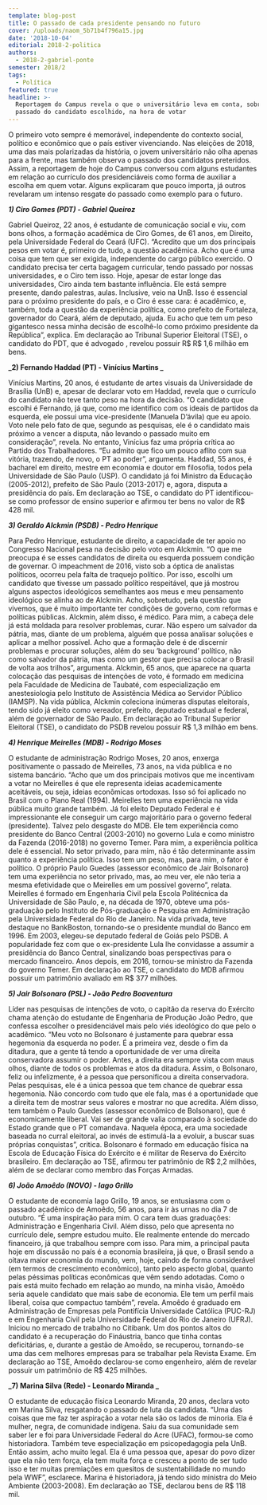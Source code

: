 ```yaml
---
template: blog-post
title: O passado de cada presidente pensando no futuro
cover: /uploads/naom_5b71b4f796a15.jpg
date: '2018-10-04'
editorial: 2018-2-politica
authors:
  - 2018-2-gabriel-ponte
semester: 2018/2
tags:
  - Política
featured: true
headline: >-
  Reportagem do Campus revela o que o universitário leva em conta, sobre o
  passado do candidato escolhido, na hora de votar
---
```

O primeiro voto sempre é memorável, independente do contexto social, político e econômico que o país estiver vivenciando. Nas eleições de 2018, uma das mais polarizadas da história, o jovem universitário não olha apenas para a frente, mas também observa o passado dos candidatos preteridos. Assim, a reportagem de hoje do Campus conversou com alguns estudantes em relação ao currículo dos presidenciáveis como forma de auxiliar a escolha em quem votar. Alguns explicaram que pouco importa, já outros revelaram um intenso resgate do passado como exemplo para o futuro.

**_1) Ciro Gomes (PDT) - Gabriel Queiroz_**

Gabriel Queiroz, 22 anos, é estudante de comunicação social e viu, com bons olhos, a formação acadêmica de Ciro Gomes, de 61 anos, em Direito, pela Universidade Federal do Ceará (UFC). “Acredito que um dos principais pesos em votar é, primeiro de tudo, a questão acadêmica. Acho que é uma coisa que tem que ser exigida, independente do cargo público exercido. O candidato precisa ter certa bagagem curricular, tendo passado por nossas universidades, e o Ciro tem isso. Hoje, apesar de estar longe das universidades, Ciro ainda tem bastante influência. Ele está sempre presente, dando palestras, aulas. Inclusive, veio na UnB. Isso é essencial para o próximo presidente do país, e o Ciro é esse cara: é acadêmico, e, também, toda a questão da experiência política, como prefeito de Fortaleza, governador do Ceará, além de deputado, ajuda. Eu acho que tem um peso gigantesco nessa minha decisão de escolhê-lo como próximo presidente da República”, explica. Em declaração ao Tribunal Superior Eleitoral (TSE), o candidato do PDT, que é advogado , revelou possuir R$ R$ 1,6 milhão em bens.

**_2) Fernando Haddad (PT) - Vinícius Martins _**

Vinícius Martins, 20 anos, é estudante de artes visuais da Universidade de Brasília (UnB) e, apesar de declarar voto em Haddad, revela que o currículo do candidato não teve tanto peso na hora da decisão. “O candidato que escolhi é Fernando, já que, como me identifico com os ideais de partidos da esquerda, ele possui uma vice-presidente (Manuela D’ávila) que eu apoio. Voto nele pelo fato de que, segundo as pesquisas, ele é o candidato mais próximo a vencer a disputa, não levando o passado muito em consideração”, revela. No entanto, Vinícius faz uma própria crítica ao Partido dos Trabalhadores. “Eu admito que fico um pouco aflito com sua vitória, trazendo, de novo, o PT ao poder”, argumenta. Haddad, 55 anos, é bacharel em direito, mestre em economia e doutor em filosofia, todos pela Universidade de São Paulo (USP). O candidato já foi Ministro da Educação (2005-2012), prefeito de São Paulo (2013-2017) e, agora, disputa a presidência do país. Em declaração ao TSE, o candidato do PT identificou-se como professor de ensino superior e afirmou ter bens no valor de R$ 428 mil.

**_3) Geraldo Alckmin (PSDB) - Pedro Henrique_**

Para Pedro Henrique, estudante de direito, a capacidade de ter apoio no Congresso Nacional pesa na decisão pelo voto em Alckmin. “O que me preocupa é se esses candidatos de direita ou esquerda possuem condição de governar. O impeachment de 2016, visto sob a óptica de analistas políticos, ocorreu pela falta de traquejo político. Por isso, escolhi um candidato que tivesse um passado político respeitável, que já mostrou alguns aspectos ideológicos semelhantes aos meus e meu pensamento ideológico se alinha ao de Alckmin. Acho, sobretudo, pela questão que vivemos, que é muito importante ter condições de governo, com reformas e políticas públicas. Alckmin, além disso, é médico. Para mim, a cabeça dele já está moldada para resolver problemas, curar. Não espero um salvador da pátria, mas, diante de um problema, alguém que possa analisar soluções e aplicar a melhor possível. Acho que a formação dele é de discernir problemas e procurar soluções, além do seu ‘background’ político, não como salvador da pátria, mas como um gestor que precisa colocar o Brasil de volta aos trilhos”, argumenta. Alckmin, 65 anos, que aparece na quarta colocação das pesquisas de intenções de voto, é formado em medicina pela Faculdade de Medicina de Taubaté, com especialização em anestesiologia pelo Instituto de Assistência Médica ao Servidor Público (IAMSP). Na vida pública, Alckmin coleciona inúmeras disputas eleitorais, tendo sido já eleito como vereador, prefeito, deputado estadual e federal, além de governador de São Paulo. Em declaração ao Tribunal Superior Eleitoral (TSE), o candidato do PSDB revelou possuir R$ 1,3 milhão em bens.

**_4) Henrique Meirelles (MDB) - Rodrigo Moses_**

O estudante de administração Rodrigo Moses, 20 anos, enxerga positivamente o passado de Meirelles, 73 anos, na vida pública e no sistema bancário. “Acho que um dos principais motivos que me incentivam a votar no Meirelles é que ele representa ideias academicamente aceitáveis, ou seja, ideias econômicas ortodoxas. Isso só foi aplicado no Brasil com o Plano Real (1994). Meirelles tem uma experiência na vida pública muito grande também. Já foi eleito Deputado Federal e é impressionante ele conseguir um cargo majoritário para o governo federal (presidente). Talvez pelo desgaste do MDB. Ele tem experiência como presidente do Banco Central (2003-2010) no governo Lula e como ministro da Fazenda (2016-2018) no governo Temer. Para mim, a experiência política dele é essencial. No setor privado, para mim, não é tão determinante assim quanto a experiência política. Isso tem um peso, mas, para mim, o fator é político. O próprio Paulo Guedes (assessor econômico de Jair Bolsonaro) tem uma experiência no setor privado, mas, ao meu ver, ele não teria a mesma efetividade que o Meirelles em um possível governo”, relata. Meirelles é formado em Engenharia Civil pela Escola Politécnica da Universidade de São Paulo, e, na década de 1970, obteve uma pós-graduação pelo Instituto de Pós-graduação e Pesquisa em Administração pela Universidade Federal do Rio de Janeiro. Na vida privada, teve destaque no BankBoston, tornando-se o presidente mundial do Banco em 1996. Em 2003, elegeu-se deputado federal de Goiás pelo PSDB. A popularidade fez com que o ex-presidente Lula lhe convidasse a assumir a presidência do Banco Central, sinalizando boas perspectivas para o mercado financeiro. Anos depois, em 2016, tornou-se ministro da Fazenda do governo Temer. Em declaração ao TSE, o candidato do MDB afirmou possuir um patrimônio avaliado em R$ 377 milhões.

**_5) Jair Bolsonaro (PSL) - João Pedro Boaventura_**

Líder nas pesquisas de intenções de voto, o capitão da reserva do Exército chama atenção do estudante de Engenharia de Produção João Pedro, que confessa escolher o presidenciável mais pelo viés ideológico do que pelo o acadêmico. “Meu voto no Bolsonaro é justamente para quebrar essa hegemonia da esquerda no poder. É a primeira vez, desde o fim da ditadura, que a gente tá tendo a oportunidade de ver uma direita conservadora assumir o poder. Antes, a direita era sempre vista com maus olhos, diante de todos os problemas e atos da ditadura. Assim, o Bolsonaro, feliz ou infelizmente, é a pessoa que personificou a direita conservadora. Pelas pesquisas, ele é a única pessoa que tem chance de quebrar essa hegemonia. Não concordo com tudo que ele fala, mas é a oportunidade que a direita tem de mostrar seus valores e mostrar no que acredita. Além disso, tem também o Paulo Guedes (assessor econômico de Bolsonaro), que é economicamente liberal. Vai ser de grande valia comparado à sociedade do Estado grande que o PT comandava. Naquela época, era uma sociedade baseada no curral eleitoral, ao invés de estimulá-la a evoluir, a buscar suas próprias conquistas”, critica. Bolsonaro é formado em educação física na Escola de Educação Física do Exército e é militar de Reserva do Exército brasileiro. Em declaração ao TSE, afirmou ter patrimônio de R$ 2,2 milhões, além de se declarar como membro das Forças Armadas.

**_6) João Amoêdo (NOVO) - Iago Grillo_**

O estudante de economia Iago Grillo, 19 anos, se entusiasma com o passado acadêmico de Amoêdo, 56 anos, para ir às urnas no dia 7 de outubro. “É uma inspiração para mim. O cara tem duas graduações: Administração e Engenharia Civil. Além disso, pelo que apresenta no currículo dele, sempre estudou muito. Ele realmente entende do mercado financeiro, já que trabalhou sempre com isso. Para mim, a principal pauta hoje em discussão no país é a economia brasileira, já que, o Brasil sendo a oitava maior economia do mundo, vem, hoje, caindo de forma considerável (em termos de crescimento econômico), tanto pelo aspecto global, quanto pelas péssimas políticas econômicas que vêm sendo adotadas. Como o país está muito fechado em relação ao mundo, na minha visão, Amoêdo seria aquele candidato que mais sabe de economia. Ele tem um perfil mais liberal, coisa que compactuo também”, revela. Amoêdo é graduado em Administração de Empresas pela Pontifícia Universidade Católica (PUC-RJ) e em Engenharia Civil pela Universidade Federal do Rio de Janeiro (UFRJ). Iniciou no mercado de trabalho no Citibank. Um dos pontos altos do candidato é a recuperação do Fináustria, banco que tinha contas deficitárias, e, durante a gestão de Amoêdo, se recuperou, tornando-se uma das cem melhores empresas para se trabalhar pela Revista Exame. Em declaração ao TSE, Amoêdo declarou-se como engenheiro, além de revelar possuir um patrimônio de R$ 425 milhões.

**_7) Marina Silva (Rede) - Leonardo Miranda _**

O estudante de educação física Leonardo Miranda, 20 anos, declara voto em Marina Silva, resgatando o passado de luta da candidata. “Uma das coisas que me faz ter aspiração a votar nela são os lados de minoria. Ela é mulher, negra, de comunidade indígena. Saiu da sua comunidade sem saber ler e foi para Universidade Federal do Acre (UFAC), formou-se como historiadora. Também teve especialização em psicopedagogia pela UnB. Então assim, acho muito legal. Ela é uma pessoa que, apesar do povo dizer que ela não tem força, ela tem muita força e cresceu a ponto de ser tudo isso e ter muitas premiações em quesitos de sustentabilidade no mundo pela WWF”, esclarece. Marina é historiadora, já tendo sido ministra do Meio Ambiente (2003-2008). Em declaração ao TSE, declarou bens de R$ 118 mil.
